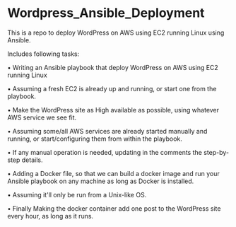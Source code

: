 # Wordpress_Ansible_Deployment
This is a repo to deploy WordPress on AWS using EC2 running Linux using Ansible.

Includes following tasks:

• Writing an Ansible playbook that deploy WordPress on AWS using EC2 running Linux

• Assuming a fresh EC2 is already up and running, or start one from the playbook.

• Make the WordPress site as High available as possible, using whatever AWS service we see fit.

• Assuming some/all AWS services are already started manually and running, or start/configuring them from within the playbook.

• If any manual operation is needed, updating in the comments the step-by-step details.

• Adding a Docker file, so that we can build a docker image and run your Ansible playbook on any machine as long as Docker is installed.

• Assuming it'll only be run from a Unix-like OS.

• Finally Making the docker container add one post to the WordPress site every hour, as long as it runs.
 
